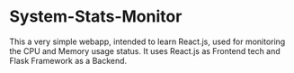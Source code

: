 # System-Stats-Monitor
This a very simple webapp, intended to learn React.js, used for monitoring the CPU and Memory usage status. It uses React.js as Frontend tech and Flask Framework as a Backend.
